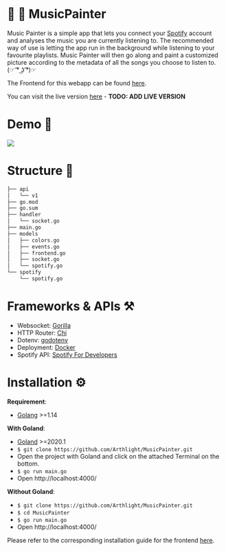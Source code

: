 # :art: :musical_note: MusicPainter
Music Painter is a simple app that lets you connect your [Spotify](https://www.spotify.com) account and analyses the music you are currently listening to. The recommended way of use is letting the app run in the background while listening to your favourite playlists. Music Painter will then go along and paint a customized picture according to the metadata of all the songs you choose to listen to. (☞ ͡° ͜ʖ ͡°)☞

The Frontend for this webapp can be found [here](https://github.com/Arthlight/MusicPainter-Frontend).

You can visit the live version [here](http://161.35.173.232:8081) - **TODO: ADD LIVE VERSION**

# Demo :movie_camera:
![](Demo/Demo.gif)

# Structure :open_file_folder:
```bash
├── api
│   └── v1
├── go.mod
├── go.sum
├── handler
│   └── socket.go
├── main.go
├── models
│   ├── colors.go
│   ├── events.go
│   ├── frontend.go
│   ├── socket.go
│   └── spotify.go
└── spotify
    └── spotify.go
```

# Frameworks & APIs :hammer_and_pick:
- Websocket: [Gorilla](https://github.com/gorilla/websocket)
- HTTP Router: [Chi](https://github.com/go-chi/chi)
- Dotenv: [godotenv](https://github.com/joho/godotenv)
- Deployment: [Docker](https://www.docker.com)
- Spotify API: [Spotify For Developers](https://developer.spotify.com)

# Installation :gear:
**Requirement**:
- [Golang](https://golang.org) >=1.14

**With Goland**:
- [Goland](https://www.jetbrains.com/go/) >=2020.1
- ```$ git clone https://github.com/Arthlight/MusicPainter.git```
- Open the project with Goland and click on the attached Terminal on the bottom.
- ```$ go run main.go```
- Open http://localhost:4000/

**Without Goland**:
- ```$ git clone https://github.com/Arthlight/MusicPainter.git```
- ```$ cd MusicPainter```
- ```$ go run main.go```
- Open http://localhost:4000/

Please refer to the corresponding installation guide for the frontend [here](https://github.com/Arthlight/MusicPainter-Frontend).
